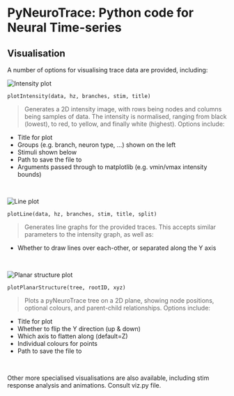 # PyNeuroTrace: Python code for Neural Time-series

## Visualisation

A number of options for visualising trace data are provided, including:

![Intensity plot](https://padster.github.io/pyNeuroTrace/img/pyntIntensity.png)

`plotIntensity(data, hz, branches, stim, title)`
> Generates a 2D intensity image, with rows being nodes and columns being samples of data. The intensity is normalised, ranging from black (lowest), to red, to yellow, and finally white (highest). Options include:
* Title for plot
* Groups (e.g. branch, neuron type, ...) shown on the left
* Stimuli shown below
* Path to save the file to
* Arguments passed through to matplotlib (e.g. vmin/vmax intensity bounds)

&nbsp;

![Line plot](https://padster.github.io/pyNeuroTrace/img/pyntLines.png)

`plotLine(data, hz, branches, stim, title, split)`
> Generates line graphs for the provided traces. This accepts similar parameters to the intensity graph, as well as:
* Whether to draw lines over each-other, or separated along the Y axis

&nbsp;

![Planar structure plot](https://padster.github.io/pyNeuroTrace/img/pyntPlanar.png)

`plotPlanarStructure(tree, rootID, xyz)`
> Plots a pyNeuroTrace tree on a 2D plane, showing node positions, optional colours, and parent-child relationships. Options include:
* Title for plot
* Whether to flip the Y direction (up & down)
* Which axis to flatten along (default=Z)
* Individual colours for points
* Path to save the file to

&nbsp;

Other more specialised visualisations are also available, including stim response analysis and animations. Consult viz.py file.
